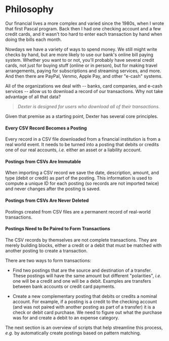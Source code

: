 # Philosophy

Our financial lives a more complex and varied since the 1980s, when I wrote that first Pascal program.
Back then I had one checking account and a few credit cards, and it wasn't too hard to enter each transaction by hand when doing the bills each month.

Nowdays we have a variety of ways to spend money.
We still might write checks by hand, but are more likely to use our bank's online bill paying system.
Whether you want to or not, you'll probably have several credit cards, not just for buying stuff (online or in person), but for making travel arrangements, paying for subscriptions and streaming services, and more.
And then there are PayPal, Venmo, Apple Pay, and other "e-cash" systems.

All of the organizations we deal with -- banks, card companies, and e-cash services -- allow us to download a record of our transactions.
Why not take advantage of all that data?

> _Dexter is designed for users who download all of their transactions._

Given that premise as a starting point, Dexter has several core principles.

#### Every CSV Record Becomes a Posting

Every record in a CSV file downloaded from a financial institution is from a real world event.
It needs to be turned into a posting that debits or credits one of our real accounts, _i.e._ either an asset or a liability account.

<!-- We call these postings __real postings__. -->

#### Postings from CSVs Are Immutable

When importing a CSV record we save the date, description, amount, and type (debit or credit) as part of the posting.
This information is used to compute a unique ID for each posting (so records are not imported twice) and never changes after the posting is saved.

#### Postings from CSVs Are Never Deleted

Postings created from CSV files are a permanent record of real-world transactions.

#### Postings Need to Be Paired to Form Transactions

The CSV records by themselves are not complete transactions.
They are merely building blocks, either a credit or a debit that must be matched with another posting to create a transaction.

There are two ways to form transactions:

* Find two postings that are the source and destination of a transfer.  These postings will have the same amount but different "polarities", _i.e._ one will be a credit and one will be a debit.  Examples are transfers between bank accounts or credit card payments.

* Create a new complementary posting that debits or credits a nominal account.  For example, if a posting is a credit to the checking account (and was not paired with another posting as part of a transfer) it is a check or debit card purchase.  We need to figure out what the purchase was for and create a debit to an expense category.

The next section is an overview of scripts that help streamline this process, _e.g._ by automatically create postings based on pattern matching.

